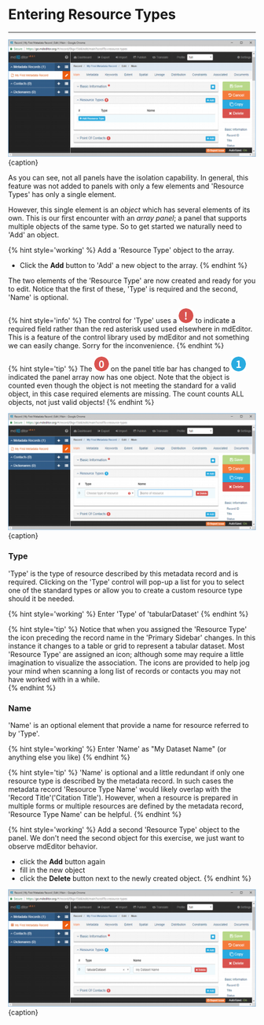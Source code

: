 # Entering Resource Types 
---

![Editing Window - Main - Resource Types](/assets/get-started/edit-window-main-resource-1.png){caption}

As you can see, not all panels have the isolation capability.  In general, this feature was not added to panels with only a few elements and 'Resource Types' has only a single element.  

However, this single element is an *object* which has several elements of its own.  This is our first encounter with an *array panel*; a panel that supports multiple objects of the same type.  So to get started we naturally need to 'Add' an object.

{% hint style='working' %}
  Add a 'Resource Type' object to the array.
  * Click the <strong class="btn btn-info btn-xs"> <i class="fa fa-plus"></i> Add</strong> button to 'Add' a new object to the array.
{% endhint %}

The two elements of the 'Resource Type' are now created and ready for you to edit.  Notice that the first of these, 'Type' is required and the second, 'Name' is optional.  

{% hint style='info' %}
  The control for 'Type' uses a ![](/assets/bullets/bang-red.png) to indicate a required field rather than the red asterisk used used elsewhere in mdEditor.  This is a feature of the control library used by mdEditor and not something we can easily change.  Sorry for the inconvenience. 
{% endhint %}

{% hint style='tip' %}
  The ![](/assets/bullets/count-red.png) on the panel title bar has changed to ![](/assets/bullets/count-blue.png) indicated the panel array now has one object.  Note that the object is counted even though the object is not meeting the standard for a valid object, in this case required elements are missing.  The count counts ALL objects, not just valid objects!
{% endhint %}

![Editing Window - Main - Resource Type new object](/assets/get-started/edit-window-main-resource-2.png){caption}

### Type <i class="fa fa-asterisk required" title="Required"></i>

'Type' is the type of resource described by this metadata record and is required.  Clicking on the 'Type' control will pop-up a list for you to select one of the standard types or allow you to create a custom resource type should it be needed.

{% hint style='working' %}
  Enter 'Type' of 'tabularDataset'
{% endhint %}

{% hint style='tip' %}
  Notice that when you assigned the 'Resource Type' the icon preceding the record name in the 'Primary Sidebar' changes.  In this instance it changes to a table or grid to represent a tabular dataset.  Most 'Resource Type' are assigned an icon; although some may require a little imagination to visualize the association.  The icons are provided to help jog your mind when scanning a long list of records or contacts you may not have worked with in a while.  
{% endhint %}

### Name 
'Name' is an optional element that provide a name for resource referred to by 'Type'.  

{% hint style='working' %}
  Enter 'Name' as "My Dataset Name" (or anything else you like)
{% endhint %}

{% hint style='tip' %}
  'Name' is optional and a little redundant if only one resource type is described by the metadata record.  In such cases the metadata record 'Resource Type Name' would likely overlap with the 'Record Title'('Citation Title').  However, when a resource is prepared in multiple forms or multiple resources are defined by the metadata record, 'Resource Type Name' can be helpful.
{% endhint %}

{% hint style='working' %}
  Add a second 'Resource Type' object to the panel.  We don't need the second object for this exercise, we just want to observe mdEditor behavior.
  * click the <strong class="btn btn-info btn-xs"> <i class="fa fa-plus"></i> Add</strong> button again
  * fill in the new object
  * click the <strong class="btn btn-danger btn-xs"> <i class="fa fa-times"></i> Delete</strong> button next to the newly created object. 
{% endhint %}

![Editing Window - Main - Resource Type complete object](/assets/get-started/edit-window-main-resource-3.png){caption}
